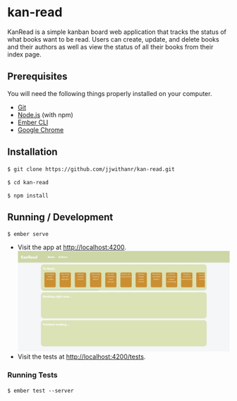 # kan-read

KanRead is a simple kanban board web application that tracks the status of what books want to be read. Users can create, update, and delete books and their authors as well as view the status of all their books from their index page.

## Prerequisites

You will need the following things properly installed on your computer.

* [Git](https://git-scm.com/)
* [Node.js](https://nodejs.org/) (with npm)
* [Ember CLI](https://ember-cli.com/)
* [Google Chrome](https://google.com/chrome/)

## Installation

```console
$ git clone https://github.com/jjwithanr/kan-read.git
```
```console
$ cd kan-read
```
```console
$ npm install
```

## Running / Development

```console
$ ember serve
```
* Visit the app at [http://localhost:4200](http://localhost:4200).
![index page](index.jpg)
* Visit the tests at [http://localhost:4200/tests](http://localhost:4200/tests).


### Running Tests

```console
$ ember test --server
```